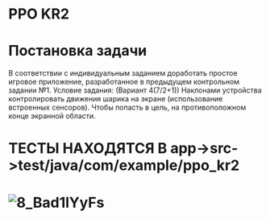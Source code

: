 # PPO KR2
# Постановка задачи
В соответствии с индивидуальным заданием доработать простое игровое   приложение, разработанное в предыдущем контрольном задании №1.
Условие задания: (Вариант 4(7/2+1)) Наклонами устройства контролировать движения шарика на экране (использование встроенных сенсоров). Чтобы попасть в цель, на противоположном конце экранной области.
# ТЕСТЫ НАХОДЯТСЯ В app->src->test/java/com/example/ppo_kr2
# ![8_Bad1lYyFs](https://user-images.githubusercontent.com/54409358/212848995-ca1c8ebd-4184-4083-8166-55de87534e68.jpg)


